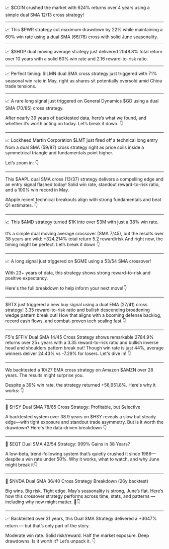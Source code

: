 📈 $COIN crushed the market with 624% returns over 4 years using a simple dual SMA 12/13 cross strategy!

----------------------------------------------------------------------------------------------------------------------------------------------

📈 This $PWR strategy cut maximum drawdown by 22% while maintaining a 60% win rate using a dual SMA (66/78) cross with solid June seasonality.

----------------------------------------------------------------------------------------------------------------------------------------------

📈 $SHOP dual moving average strategy just delivered 2048.8% total return over 10 years with a solid 60% win rate and 2.16 reward-to-risk ratio.

----------------------------------------------------------------------------------------------------------------------------------------------

📈 Perfect timing: $ILMN dual SMA cross strategy just triggered with 71% seasonal win rate in May, right as shares sit potentially oversold amid China trade tensions.

----------------------------------------------------------------------------------------------------------------------------------------------

📈 A rare long signal just triggered on General Dynamics $GD using a dual SMA (70/85) cross strategy.

After nearly 39 years of backtested data, here’s what we found, and whether it’s worth acting on today.
Let’s break it down. 👇

----------------------------------------------------------------------------------------------------------------------------------------------

📈 Lockheed Martin Corporation $LMT just fired off a technical long entry from a dual SMA (59/87) cross strategy right as price coils inside a symmetrical triangle and fundamentals point higher.

Let’s zoom in: 👇

----------------------------------------------------------------------------------------------------------------------------------------------

This $AAPL dual SMA cross (13/37) strategy delivers a compelling edge and an entry signal flashed today!
Solid win rate, standout reward-to-risk ratio, and a 100% win record in May.

#Apple recent technical breakouts align with strong fundamentals and beat Q1 estimates. 👇

----------------------------------------------------------------------------------------------------------------------------------------------

📈 This $AMD strategy turned $1K into over $3M with just a 38% win rate.

It’s a simple dual moving average crossover (SMA 7/45), but the results over 38 years are wild:
+324,214% total return
5.2 reward/risk
And right now, the timing might be perfect. Let’s break it down 👇

----------------------------------------------------------------------------------------------------------------------------------------------

📈 A long signal just triggered on $GME using a 53/54 SMA crossover!

With 23+ years of data, this strategy shows strong reward-to-risk and positive expectancy.

Here's the full breakdown to help inform your next move!👇

----------------------------------------------------------------------------------------------------------------------------------------------

$RTX just triggered a new buy signal using a dual EMA (27/41) cross strategy!
3.35 reward-to-risk ratio and bullish descending broadening wedge pattern break out!
How that aligns with a booming defense backlog, record cash flows, and combat-proven tech scaling fast.👇

----------------------------------------------------------------------------------------------------------------------------------------------

F5's $FFIV Dual SMA 14/45 Cross Strategy shows remarkable 2784.9% returns over 25+ years with a 3.35 reward-to-risk ratio and bullish inverse head and shoulders pattern break out!
Though win rate is just 44%, average winners deliver 24.43% vs -7.29% for losers. Let's dive in! 👇

----------------------------------------------------------------------------------------------------------------------------------------------

We backtested a 10/27 EMA cross strategy on Amazon $AMZN over 28 years. The results might surprise you.

Despite a 39% win rate, the strategy returned +56,951.8%. Here's why it works: 👇

----------------------------------------------------------------------------------------------------------------------------------------------

🧠 $HSY Dual SMA 78/85 Cross Strategy: Profitable, but Selective

A backtested system over 38.9 years on $HSY reveals a slow but steady edge—with tight exposure and standout trade asymmetry. But is it worth the drawdown? Here's the data-driven breakdown 👇

----------------------------------------------------------------------------------------------------------------------------------------------

🧪 $EQT Dual SMA 42/54 Strategy: 999% Gains in 38 Years?

A low-beta, trend-following system that’s quietly crushed it since 1986—despite a win rate under 50%. Why it works, what to watch, and why June might break it👇

----------------------------------------------------------------------------------------------------------------------------------------------

🧠 $NVDA Dual SMA 36/40 Cross Strategy Breakdown (26y backtest)

Big wins. Big risk. Tight edge.
May’s seasonality is strong, June’s flat.
Here’s how this crossover strategy performs across time, stats, and patterns — including why now might matter. 🧵👇

----------------------------------------------------------------------------------------------------------------------------------------------

📈 Backtested over 31 years, this Dual SMA Strategy delivered a +3047% return — but that’s only part of the story.

Moderate win rate. Solid risk/reward. Half the market exposure. Deep drawdowns. Is it worth it? Let’s unpack it. 👇

